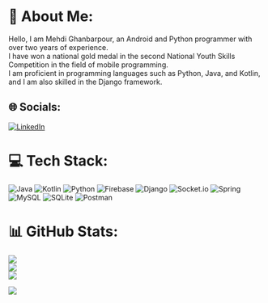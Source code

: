 # 💫 About Me:
Hello, I am Mehdi Ghanbarpour, an Android and Python programmer with over two years of experience.<br>I have won a national gold medal in the second National Youth Skills Competition in the field of mobile programming.<br>I am proficient in programming languages such as Python, Java, and Kotlin, and I am also skilled in the Django framework.


## 🌐 Socials:
[![LinkedIn](https://img.shields.io/badge/LinkedIn-%230077B5.svg?logo=linkedin&logoColor=white)](https://linkedin.com/in/MahdiGhanbarpour) 

# 💻 Tech Stack:
![Java](https://img.shields.io/badge/java-%23ED8B00.svg?style=flat&logo=openjdk&logoColor=white) ![Kotlin](https://img.shields.io/badge/kotlin-%237F52FF.svg?style=flat&logo=kotlin&logoColor=white) ![Python](https://img.shields.io/badge/python-3670A0?style=flat&logo=python&logoColor=ffdd54) ![Firebase](https://img.shields.io/badge/firebase-%23039BE5.svg?style=flat&logo=firebase) ![Django](https://img.shields.io/badge/django-%23092E20.svg?style=flat&logo=django&logoColor=white) ![Socket.io](https://img.shields.io/badge/Socket.io-black?style=flat&logo=socket.io&badgeColor=010101) ![Spring](https://img.shields.io/badge/spring-%236DB33F.svg?style=flat&logo=spring&logoColor=white) ![MySQL](https://img.shields.io/badge/mysql-%2300000f.svg?style=flat&logo=mysql&logoColor=white) ![SQLite](https://img.shields.io/badge/sqlite-%2307405e.svg?style=flat&logo=sqlite&logoColor=white) ![Postman](https://img.shields.io/badge/Postman-FF6C37?style=flat&logo=postman&logoColor=white)
# 📊 GitHub Stats:
![](https://github-readme-stats.vercel.app/api?username=MahdiGhanbarpour&theme=dark&hide_border=false&include_all_commits=true&count_private=true)<br/>
![](https://github-readme-streak-stats.herokuapp.com/?user=MahdiGhanbarpour&theme=dark&hide_border=false)<br/>
![](https://github-readme-stats.vercel.app/api/top-langs/?username=MahdiGhanbarpour&theme=dark&hide_border=false&include_all_commits=true&count_private=true&layout=compact)

![](https://quotes-github-readme.vercel.app/api?type=vetical&theme=gruvbox)

<!-- Proudly created with GPRM ( https://gprm.itsvg.in ) -->
